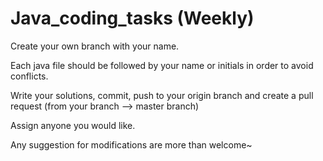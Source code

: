 # Java_coding_tasks (Weekly)

Create your own branch with your name. 

Each java file should be followed by your name or initials in order to avoid conflicts.

Write your solutions, commit, push to your origin branch and create a pull request (from your branch --> master branch)

Assign anyone you would like.

Any suggestion for modifications are more than welcome~
